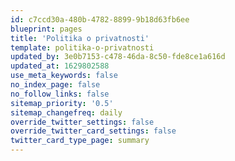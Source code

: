 ```yaml
---
id: c7ccd30a-480b-4782-8899-9b18d63fb6ee
blueprint: pages
title: 'Politika o privatnosti'
template: politika-o-privatnosti
updated_by: 3e0b7153-c478-46da-8c50-fde8ce1a616d
updated_at: 1629802588
use_meta_keywords: false
no_index_page: false
no_follow_links: false
sitemap_priority: '0.5'
sitemap_changefreq: daily
override_twitter_settings: false
override_twitter_card_settings: false
twitter_card_type_page: summary
---
```

